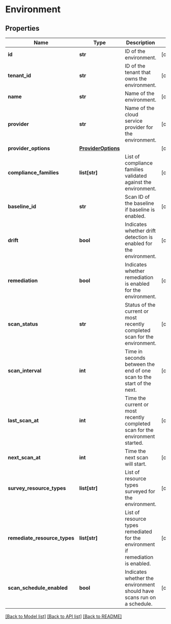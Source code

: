 # Environment

## Properties
Name | Type | Description | Notes
------------ | ------------- | ------------- | -------------
**id** | **str** | ID of the environment. | [optional] 
**tenant_id** | **str** | ID of the tenant that owns the environment. | [optional] 
**name** | **str** | Name of the environment. | [optional] 
**provider** | **str** | Name of the cloud service provider for the environment. | [optional] 
**provider_options** | [**ProviderOptions**](ProviderOptions.md) |  | [optional] 
**compliance_families** | **list[str]** | List of compliance families validated against the environment. | [optional] 
**baseline_id** | **str** | Scan ID of the baseline if baseline is enabled. | [optional] 
**drift** | **bool** | Indicates whether drift detection is enabled for the environment. | [optional] 
**remediation** | **bool** | Indicates whether remediation is enabled for the environment. | [optional] 
**scan_status** | **str** | Status of the current or most recently completed scan for the environment. | [optional] 
**scan_interval** | **int** | Time in seconds between the end of one scan to the start of the next. | [optional] 
**last_scan_at** | **int** | Time the current or most recently completed scan for the environment started. | [optional] 
**next_scan_at** | **int** | Time the next scan will start. | [optional] 
**survey_resource_types** | **list[str]** | List of resource types surveyed for the environment. | [optional] 
**remediate_resource_types** | **list[str]** | List of resource types remediated for the environment if remediation is enabled. | [optional] 
**scan_schedule_enabled** | **bool** | Indicates whether the environment should have scans run on a schedule. | [optional] 

[[Back to Model list]](../README.md#documentation-for-models) [[Back to API list]](../README.md#documentation-for-api-endpoints) [[Back to README]](../README.md)


